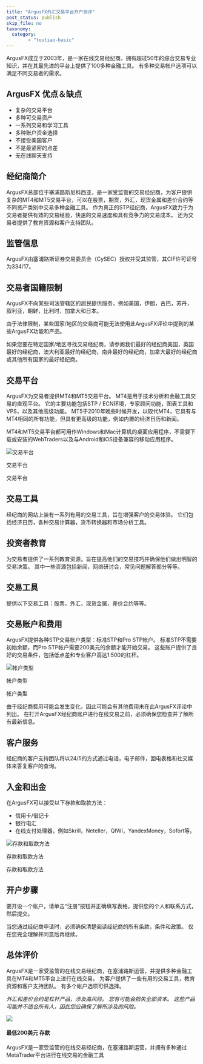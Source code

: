 ```yaml
---
title: "ArgusFX外汇交易平台开户测评"
post_status: publish
skip_file: no
taxonomy:
  category:
        - "toutiao-basic"
---
```


ArgusFX成立于2003年，是一家在线交易经纪商，拥有超过50年的综合交易专业知识，并在其最先进的平台上提供了100多种金融工具。 有多种交易帐户选项可以满足不同交易者的需求。

## ArgusFX 优点＆缺点

- 复杂的交易平台
- 多种可交易资产
- 一系列交易和学习工具
- 多种账户资金选择
- 不接受美国客户
- 不是最紧密的点差
- 无在线聊天支持

## 经纪商简介

ArgusFX总部位于塞浦路斯尼科西亚，是一家受监管的交易经纪商，为客户提供复杂的MT4和MT5交易平台，可以在股票，期货，外汇，现货金属和差价合约等不同资产类别中交易多种金融工具。 作为真正的STP经纪商，ArgusFX致力于为交易者提供有效的交易经验，快速的交易速度和具有竞争力的交易成本。 还为交易者提供了教育资源和客户支持团队。

## 监管信息

ArgusFX由塞浦路斯证券交易委员会（CySEC）授权并受其监管，其CIF许可证号为334/17。

## 交易者国籍限制

ArgusFX不向某些司法管辖区的居民提供服务，例如美国，伊朗，古巴，苏丹，叙利亚，朝鲜，比利时，加拿大和日本。

由于法律限制，某些国家/地区的交易商可能无法使用此ArgusFX评论中提到的某些ArgusFX功能和产品。

如果您要在特定国家/地区寻找交易经纪商，请参阅我们最好的经纪商美国，英国最好的经纪商，澳大利亚最好的经纪商，南非最好的经纪商，加拿大最好的经纪商或其他所有国家的最好经纪商。

## 交易平台

ArgusFX为交易者提供MT4和MT5交易平台。 MT4是用于技术分析和金融工具交易的直观平台。 它的主要功能包括STP / ECN环境，专家顾问功能，图表工具和VPS，以及其他高级功能。 MT5于2010年晚些时候开发，以取代MT4，它具有与MT4相同的所有功能，但具有更高级的功能，例如内置的经济日历和新闻。

MT4和MT5交易平台都可用作Windows和Mac计算机的桌面应用程序，不需要下载或安装的WebTraders以及与Android和iOS设备兼容的移动应用程序。

![交易平台](https://cdn.fendou.la/funstoutiao/2020/11/ArgusFX-Review-Trading-Platform.jpg "交易平台")

交易平台

交易平台

## 交易工具

经纪商的网站上装有一系列有用的交易工具，旨在增强客户的交易体验。 它们包括经济日历，各种交易计算器，货币转换器和市场分析工具。

## 投资者教育

为交易者提供了一系列教育资源，旨在提高他们的交易技巧并确保他们做出明智的交易决策。 其中一些资源包括新闻，网络研讨会，常见问题解答部分等等。

## 交易工具

提供以下交易工具：股票，外汇，现货金属，差价合约等等。

## 交易账户和费用

ArgusFX提供各种STP交易帐户类型：标准STP和Pro STP帐户。 标准STP不需要初始余额，而Pro STP帐户需要200美元的余额才能开始交易。 这些账户提供了良好的交易条件，包括低点差和专业客户高达1:500的杠杆。

![帐户类型](https://cdn.fendou.la/funstoutiao/2020/11/ArgusFX-Review-Account-Types.jpg "帐户类型")

帐户类型

帐户类型

由于经纪商费用可能会发生变化，因此可能会有其他费用未在此ArgusFX评论中列出。 在打开ArgusFX经纪商账户进行在线交易之前，必须确保您检查并了解所有最新信息。

## 客户服务

经纪商的客户支持团队将以24/5的方式通过电话，电子邮件，回电表格和社交媒体来答复客户的查询。

## 入金和出金

在ArgusFX可以接受以下存款和取款方法：

- 信用卡/借记卡
- 银行电汇
- 在线支付处理器，例如Skrill，Neteller，QIWI，YandexMoney，Sofort等。

![存款和取款方法](https://cdn.fendou.la/funstoutiao/2020/11/ArgusFX-Review-Deposit-and-Withdrawal-Methods-1024x185.jpg "存款和取款方法")

存款和取款方法

存款和取款方法

## 开户步骤

要开设一个帐户，请单击“注册”按钮并正确填写表格，提供您的个人和联系方式，然后提交。

当您通过经纪商申请时，必须确保清楚阅读经纪商的所有条款，条件和政策。 仅在您完全理解并同意后再继续。

## 总体评价

ArgusFX是一家受监管的在线交易经纪商，在塞浦路斯运营，并提供多种金融工具在MT4和MT5平台上进行在线交易。 为客户提供了一些有用的交易工具，教育资源和客户支持团队。 有多个帐户选项可供选择。

_外汇和差价合约是杠杆产品，涉及高风险。 您有可能会损失全部资本。 这些产品可能并不适合所有人，因此您应确保了解所涉及的风险。_

![](https://cdn.fendou.la/funstoutiao/2020/11/ArgusFX-Logo.png)

#### **最低200美元** 存款

ArgusFX是一家受监管的在线交易经纪商，在塞浦路斯运营，并拥有多种通过MetaTrader平台进行在线交易的金融工具
